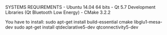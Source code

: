 SYSTEMS REQUIREMENTS 
	- Ubuntu 14.04 64 bits
	- Qt 5.7 Development Libraries (Qt Bluetooth Low Energy)
	- CMake 3.2.2

You have to install:
	sudo apt-get install build-essential cmake libglu1-mesa-dev
	sudo apt-get install qtdeclarative5-dev qtconnectivity5-dev 
